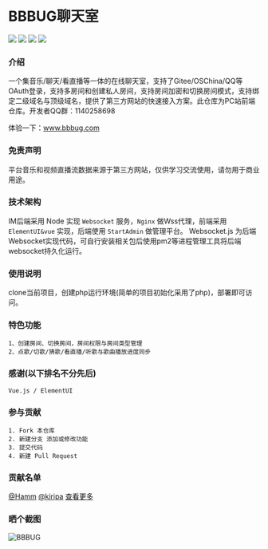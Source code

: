 <p align="left">
<h1>BBBUG聊天室</h1>
</p>
<p align="left">
<a href="https://gitee.com/bbbug_com/ChatWEB/stargazers" target="_blank"><img src="https://svg.hamm.cn/gitee.svg?type=star&user=bbbug_com&project=ChatWEB"/></a>
<a href="https://gitee.com/bbbug_com/ChatWEB/members" target="_blank"><img src="https://svg.hamm.cn/gitee.svg?type=fork&user=bbbug_com&project=ChatWEB"/></a>
<img src="https://svg.hamm.cn/badge.svg?key=Base&value=Vue.Element"/>
<img src="https://svg.hamm.cn/badge.svg?key=License&value=GPL-3.0"/>
</p>

### 介绍

一个集音乐/聊天/看直播等一体的在线聊天室，支持了Gitee/OSChina/QQ等OAuth登录，支持多房间和创建私人房间，支持房间加密和切换房间模式，支持绑定二级域名与顶级域名，提供了第三方网站的快速接入方案。此仓库为PC站前端仓库。开发者QQ群：1140258698

体验一下：<a href="https://www.bbbug.com/" target="_blank">www.bbbug.com</a>

### 免责声明

平台音乐和视频直播流数据来源于第三方网站，仅供学习交流使用，请勿用于商业用途。

### 技术架构

IM后端采用 Node 实现 ```Websocket``` 服务，```Nginx``` 做Wss代理，前端采用 ```ElementUI&vue``` 实现，后端使用 ```StartAdmin``` 做管理平台。 Websocket.js 为后端Websocket实现代码，可自行安装相关包后使用pm2等进程管理工具将后端websocket持久化运行。

### 使用说明

clone当前项目，创建php运行环境(简单的项目初始化采用了php)，部署即可访问。

### 特色功能
```
1、创建房间、切换房间，房间权限与房间类型管理
2、点歌/切歌/猜歌/看直播/听歌与歌曲播放进度同步
```
### 感谢(以下排名不分先后)
``` 
Vue.js / ElementUI 
```

### 参与贡献
```
1. Fork 本仓库
2. 新建分支 添加或修改功能
3. 提交代码
4. 新建 Pull Request
```
### 贡献名单
[@Hamm](https://gitee.com/hamm)
[@kiripa](https://gitee.com/kiripa)
[查看更多](https://gitee.com/bbbug_com/ChatWEB/contributors?ref=master)

### 晒个截图
![BBBUG](https://images.gitee.com/uploads/images/2020/1007/201924_e1bc6e28_145025.png "BBBUG.png")